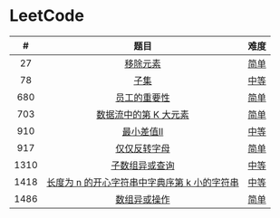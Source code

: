 # LeetCode
|  #   |                             题目                             |                     难度                     |
| :--: | :----------------------------------------------------------: | :------------------------------------------: |
|  27  | [移除元素](https://leetcode-cn.com/problems/remove-element/) |      [简单](LeetCode/0027_移除元素.cs)       |
|  78  |      [子集](https://leetcode-cn.com/problems/subsets/)       |        [中等](LeetCode/0078_子集.cs)         |
| 680  | [员工的重要性](https://leetcode-cn.com/problems/employee-importance/) |    [简单](LeetCode/0680_员工的重要性.cs)     |
| 703  | [数据流中的第 K 大元素](https://leetcode-cn.com/problems/kth-largest-element-in-a-stream/) | [简单](LeetCode/0703_数据流中的第K大元素.cs) |
| 910  | [最小差值II](https://leetcode-cn.com/problems/smallest-range-ii/) |             [中等](LeetCode/0910_最小差值II.cs)              |
| 917  | [仅仅反转字母](https://leetcode-cn.com/problems/reverse-only-letters/) |            [简单](LeetCode/0917_仅仅反转字母.cs)             |
| 1310 | [子数组异或查询](https://leetcode-cn.com/problems/xor-queries-of-a-subarray/) |           [中等](LeetCode/1310_子数组异或查询.cs)            |
| 1418 | [长度为 n 的开心字符串中字典序第 k 小的字符串](https://leetcode-cn.com/problems/the-k-th-lexicographical-string-of-all-happy-strings-of-length-n/) | [中等](LeetCode/1415_长度为n的开心字符串中字典序第k小的字符串.cs) |
| 1486 | [数组异或操作](https://leetcode-cn.com/problems/xor-operation-in-an-array/) |            [简单](LeetCode/1486_数组异或操作.cs)             |

